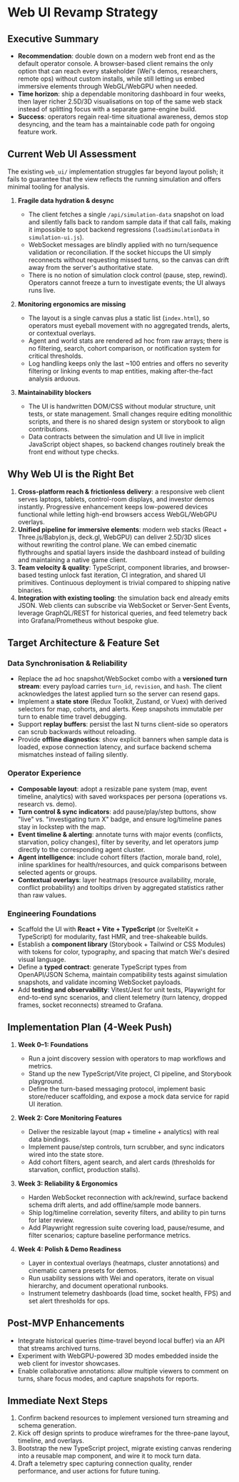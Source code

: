 # Web UI Revamp Strategy

## Executive Summary
- **Recommendation**: double down on a modern web front end as the default operator console. A browser-based client remains the only option that can reach every stakeholder (Wei's demos, researchers, remote ops) without custom installs, while still letting us embed immersive elements through WebGL/WebGPU when needed.
- **Time horizon**: ship a dependable monitoring dashboard in four weeks, then layer richer 2.5D/3D visualisations on top of the same web stack instead of splitting focus with a separate game-engine build.
- **Success**: operators regain real-time situational awareness, demos stop desyncing, and the team has a maintainable code path for ongoing feature work.

## Current Web UI Assessment
The existing `web_ui/` implementation struggles far beyond layout polish; it fails to guarantee that the view reflects the running simulation and offers minimal tooling for analysis.

1. **Fragile data hydration & desync**
   - The client fetches a single `/api/simulation-data` snapshot on load and silently falls back to random sample data if that call fails, making it impossible to spot backend regressions (`loadSimulationData` in `simulation-ui.js`).
   - WebSocket messages are blindly applied with no turn/sequence validation or reconciliation. If the socket hiccups the UI simply reconnects without requesting missed turns, so the canvas can drift away from the server's authoritative state.
   - There is no notion of simulation clock control (pause, step, rewind). Operators cannot freeze a turn to investigate events; the UI always runs live.

2. **Monitoring ergonomics are missing**
   - The layout is a single canvas plus a static list (`index.html`), so operators must eyeball movement with no aggregated trends, alerts, or contextual overlays.
   - Agent and world stats are rendered ad hoc from raw arrays; there is no filtering, search, cohort comparison, or notification system for critical thresholds.
   - Log handling keeps only the last ~100 entries and offers no severity filtering or linking events to map entities, making after-the-fact analysis arduous.

3. **Maintainability blockers**
   - The UI is handwritten DOM/CSS without modular structure, unit tests, or state management. Small changes require editing monolithic scripts, and there is no shared design system or storybook to align contributions.
   - Data contracts between the simulation and UI live in implicit JavaScript object shapes, so backend changes routinely break the front end without type checks.

## Why Web UI is the Right Bet
1. **Cross-platform reach & frictionless delivery**: a responsive web client serves laptops, tablets, control-room displays, and investor demos instantly. Progressive enhancement keeps low-powered devices functional while letting high-end browsers access WebGL/WebGPU overlays.
2. **Unified pipeline for immersive elements**: modern web stacks (React + Three.js/Babylon.js, deck.gl, WebGPU) can deliver 2.5D/3D slices without rewriting the control plane. We can embed cinematic flythroughs and spatial layers inside the dashboard instead of building and maintaining a native game client.
3. **Team velocity & quality**: TypeScript, component libraries, and browser-based testing unlock fast iteration, CI integration, and shared UI primitives. Continuous deployment is trivial compared to shipping native binaries.
4. **Integration with existing tooling**: the simulation back end already emits JSON. Web clients can subscribe via WebSocket or Server-Sent Events, leverage GraphQL/REST for historical queries, and feed telemetry back into Grafana/Prometheus without bespoke glue.

## Target Architecture & Feature Set
### Data Synchronisation & Reliability
- Replace the ad hoc snapshot/WebSocket combo with a **versioned turn stream**: every payload carries `turn_id`, `revision`, and `hash`. The client acknowledges the latest applied turn so the server can resend gaps.
- Implement a **state store** (Redux Toolkit, Zustand, or Vuex) with derived selectors for map, cohorts, and alerts. Keep snapshots immutable per turn to enable time travel debugging.
- Support **replay buffers**: persist the last N turns client-side so operators can scrub backwards without reloading.
- Provide **offline diagnostics**: show explicit banners when sample data is loaded, expose connection latency, and surface backend schema mismatches instead of failing silently.

### Operator Experience
- **Composable layout**: adopt a resizable pane system (map, event timeline, analytics) with saved workspaces per persona (operations vs. research vs. demo).
- **Turn control & sync indicators**: add pause/play/step buttons, show "live" vs. "investigating turn X" badge, and ensure log/timeline panes stay in lockstep with the map.
- **Event timeline & alerting**: annotate turns with major events (conflicts, starvation, policy changes), filter by severity, and let operators jump directly to the corresponding agent cluster.
- **Agent intelligence**: include cohort filters (faction, morale band, role), inline sparklines for health/resources, and quick comparisons between selected agents or groups.
- **Contextual overlays**: layer heatmaps (resource availability, morale, conflict probability) and tooltips driven by aggregated statistics rather than raw values.

### Engineering Foundations
- Scaffold the UI with **React + Vite + TypeScript** (or SvelteKit + TypeScript) for modularity, fast HMR, and tree-shakeable builds.
- Establish a **component library** (Storybook + Tailwind or CSS Modules) with tokens for color, typography, and spacing that match Wei's desired visual language.
- Define a **typed contract**: generate TypeScript types from OpenAPI/JSON Schema, maintain compatibility tests against simulation snapshots, and validate incoming WebSocket payloads.
- Add **testing and observability**: Vitest/Jest for unit tests, Playwright for end-to-end sync scenarios, and client telemetry (turn latency, dropped frames, socket reconnects) streamed to Grafana.

## Implementation Plan (4-Week Push)
1. **Week 0–1: Foundations**
   - Run a joint discovery session with operators to map workflows and metrics.
   - Stand up the new TypeScript/Vite project, CI pipeline, and Storybook playground.
   - Define the turn-based messaging protocol, implement basic store/reducer scaffolding, and expose a mock data service for rapid UI iteration.

2. **Week 2: Core Monitoring Features**
   - Deliver the resizable layout (map + timeline + analytics) with real data bindings.
   - Implement pause/step controls, turn scrubber, and sync indicators wired into the state store.
   - Add cohort filters, agent search, and alert cards (thresholds for starvation, conflict, production stalls).

3. **Week 3: Reliability & Ergonomics**
   - Harden WebSocket reconnection with ack/rewind, surface backend schema drift alerts, and add offline/sample mode banners.
   - Ship log/timeline correlation, severity filters, and ability to pin turns for later review.
   - Add Playwright regression suite covering load, pause/resume, and filter scenarios; capture baseline performance metrics.

4. **Week 4: Polish & Demo Readiness**
   - Layer in contextual overlays (heatmaps, cluster annotations) and cinematic camera presets for demos.
   - Run usability sessions with Wei and operators, iterate on visual hierarchy, and document operational runbooks.
   - Instrument telemetry dashboards (load time, socket health, FPS) and set alert thresholds for ops.

## Post-MVP Enhancements
- Integrate historical queries (time-travel beyond local buffer) via an API that streams archived turns.
- Experiment with WebGPU-powered 3D modes embedded inside the web client for investor showcases.
- Enable collaborative annotations: allow multiple viewers to comment on turns, share focus modes, and capture snapshots for reports.

## Immediate Next Steps
1. Confirm backend resources to implement versioned turn streaming and schema generation.
2. Kick off design sprints to produce wireframes for the three-pane layout, timeline, and overlays.
3. Bootstrap the new TypeScript project, migrate existing canvas rendering into a reusable map component, and wire it to mock turn data.
4. Draft a telemetry spec capturing connection quality, render performance, and user actions for future tuning.
